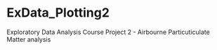 # ExData_Plotting2
Exploratory Data Analysis Course Project 2 - Airbourne Particuticulate Matter analysis
